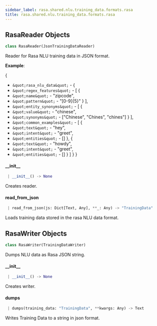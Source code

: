 ```yaml
---
sidebar_label: rasa.shared.nlu.training_data.formats.rasa
title: rasa.shared.nlu.training_data.formats.rasa
---
```

## RasaReader Objects

```python
class RasaReader(JsonTrainingDataReader)
```

Reader for Rasa NLU training data in JSON format.

**Example**:

  {
- `&quot;rasa_nlu_data&quot;` - {
- `&quot;regex_features&quot;` - [
  {
- `&quot;name&quot;` - &quot;zipcode&quot;,
- `&quot;pattern&quot;` - &quot;[0-9]{5}&quot;
  }
  ],
- `&quot;entity_synonyms&quot;` - [
  {
- `&quot;value&quot;` - &quot;chinese&quot;,
- `&quot;synonyms&quot;` - [&quot;Chinese&quot;, &quot;Chines&quot;, &quot;chines&quot;]
  }
  ],
- `&quot;common_examples&quot;` - [
  {
- `&quot;text&quot;` - &quot;hey&quot;,
- `&quot;intent&quot;` - &quot;greet&quot;,
- `&quot;entities&quot;` - []
  },
  {
- `&quot;text&quot;` - &quot;howdy&quot;,
- `&quot;intent&quot;` - &quot;greet&quot;,
- `&quot;entities&quot;` - []
  }
  ]
  }
  }

#### \_\_init\_\_

```python
 | __init__() -> None
```

Creates reader.

#### read\_from\_json

```python
 | read_from_json(js: Dict[Text, Any], **_: Any) -> "TrainingData"
```

Loads training data stored in the rasa NLU data format.

## RasaWriter Objects

```python
class RasaWriter(TrainingDataWriter)
```

Dumps NLU data as Rasa JSON string.

#### \_\_init\_\_

```python
 | __init__() -> None
```

Creates writer.

#### dumps

```python
 | dumps(training_data: "TrainingData", **kwargs: Any) -> Text
```

Writes Training Data to a string in json format.

